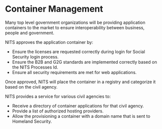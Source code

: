 # Container Management

Many top level government organizations will be providing application containers to the market to ensure interoperability between business, people and government.

NITS approves the application container by:

- Ensure the licenses are requested correctly during login for Social Security login process.
- Ensure the B2B and G2G standards are implemented correctly based on the NITS Processes Id.
- Ensure all security requirements are met for web applications.

Once approved, NITS will place the container in a registry and categorize it based on the civil agency.

NITS provides a service for various civil agencies to:

- Receive a directory of container applications for that civil agency.
- Provide a list of authorized hosting providers.
- Allow the provisioning a container with a domain name that is sent to Homeland Security.
